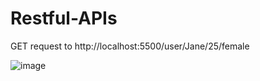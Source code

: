 # Restful-APIs

GET request to http://localhost:5500/user/Jane/25/female

![image](https://user-images.githubusercontent.com/53272457/231178383-d72238b7-12a0-4eef-a0be-c545fcd64bd7.png)
